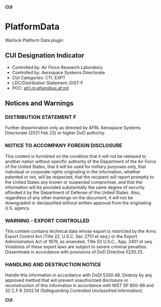 **CUI**

# PlatformData

Warlock Platform Data plugin

## CUI Designation Indicator
* Controlled by: Air Force Research Laboratory
* Controlled by: Aerospace Systems Directorate
* CUI Categories: CTI, EXPT
* LDC/Distribution Statement: DIST-F
* POC: afrl.rq.afsim@us.af.mil

## Notices and Warnings

### DISTRIBUTION STATEMENT F
Further dissemination only as directed by AFRL Aerospace Systems Directorate
(2021 Feb 23) or higher DoD authority.

### NOTICE TO ACCOMPANY FOREIGN DISCLOSURE
This content is furnished on the condition that it will not be released to
another nation without specific authority of the Department of the Air Force of
the United States, that it will be used for military purposes only, that
individual or corporate rights originating in the information, whether patented
or not, will be respected, that the recipient will report promptly to the
United States any known or suspected compromise, and that the information will
be provided substantially the same degree of security afforded it by the
Department of Defense of the United States. Also, regardless of any other
markings on the document, it will not be downgraded or declassified without
written approval from the originating U.S. agency.

### WARNING - EXPORT CONTROLLED
This content contains technical data whose export is restricted by the Arms
Export Control Act (Title 22, U.S.C. Sec 2751 et seq.) or the Export
Administration Act of 1979, as amended, Title 50 U.S.C., App. 2401 et seq.
Violations of these export laws are subject to severe criminal penalties.
Disseminate in accordance with provisions of DoD Directive 5230.25.

### HANDLING AND DESTRUCTION NOTICE
Handle this information in accordance with DoDI 5200.48. Destroy by any
approved method that will prevent unauthorized disclosure or reconstruction of
this information in accordance with NIST SP 800-88 and 32 C.F.R 2002.14
(Safeguarding Controlled Unclassified Information).

**CUI**
